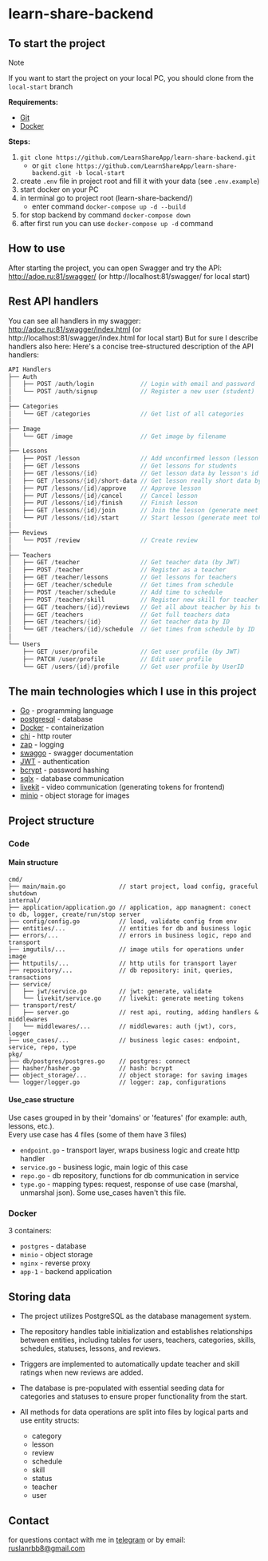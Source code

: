 # learn-share-backend

## To start the project

> [!Note]
> If you want to start the project on your local PC, you should clone from the `local-start` branch

**Requirements:**

* [Git](https://git-scm.com/)
* [Docker](https://www.docker.com/)

**Steps:**

1. `git clone https://github.com/LearnShareApp/learn-share-backend.git`
    * or `git clone https://github.com/LearnShareApp/learn-share-backend.git -b local-start`
2. create `.env` file in project root and fill it with your data (see `.env.example`)
3. start docker on your PC
4. in terminal go to project root (learn-share-backend/)
    * enter command `docker-compose up -d --build`
5. for stop backend by command `docker-compose down`
6. after first run you can use `docker-compose up -d` command


## How to use

After starting the project, you can open Swagger and try the API: http://adoe.ru:81/swagger/
(or http://localhost:81/swagger/ for local start) <br>

## Rest API handlers

You can see all handlers in my swagger: http://adoe.ru:81/swagger/index.html
(or http://localhost:81/swagger/index.html for local start)
But for sure I describe handlers also here:
Here's a concise tree-structured description of the API handlers:

``` go
API Handlers
├── Auth
│   ├── POST /auth/login             // Login with email and password
│   └── POST /auth/signup            // Register a new user (student)
│ 
├── Categories 
│   └── GET /categories              // Get list of all categories
│ 
├── Image 
│   └── GET /image                   // Get image by filename
│
├── Lessons
│   ├── POST /lesson                 // Add unconfirmed lesson (lesson request)
│   ├── GET /lessons                 // Get lessons for students
│   ├── GET /lessons/{id}            // Get lesson data by lesson's id
│   ├── GET /lessons/{id}/short-data // Get lesson really short data by lesson's id
│   ├── PUT /lessons/{id}/approve    // Approve lesson
│   ├── PUT /lessons/{id}/cancel     // Cancel lesson
│   ├── PUT /lessons/{id}/finish     // Finish lesson
│   ├── GET /lessons/{id}/join       // Join the lesson (generate meet token)
│   └── PUT /lessons/{id}/start      // Start lesson (generate meet token)
│
├── Reviews
│   └── POST /review                 // Create review
│
├── Teachers
│   ├── GET /teacher                 // Get teacher data (by JWT)
│   ├── POST /teacher                // Register as a teacher
│   ├── GET /teacher/lessons         // Get lessons for teachers
│   ├── GET /teacher/schedule        // Get times from schedule
│   ├── POST /teacher/schedule       // Add time to schedule
│   ├── POST /teacher/skill          // Register new skill for teacher
│   ├── GET /teachers/{id}/reviews   // Get all about teacher by his teacher's ID
│   ├── GET /teachers                // Get full teachers data
│   ├── GET /teachers/{id}           // Get teacher data by ID
│   └── GET /teachers/{id}/schedule  // Get times from schedule by ID
│ 
└── Users 
    ├── GET /user/profile            // Get user profile (by JWT)
    ├── PATCH /user/profile          // Edit user profile
    └── GET /users/{id}/profile      // Get user profile by UserID
```



## The main technologies which I use in this project

* [Go](https://go.dev/) - programming language
* [postgresql](https://www.postgresql.org/) - database
* [Docker](https://www.docker.com/) - containerization
* [chi](https://github.com/go-chi/chi) - http router
* [zap](https://github.com/uber-go/zap) - logging
* [swaggo](https://github.com/swaggo/swag) - swagger documentation
* [JWT](https://jwt.io/) - authentication
* [bcrypt](https://pkg.go.dev/golang.org/x/crypto/bcrypt) - password hashing
* [sqlx](https://github.com/jmoiron/sqlx) - database communication
* [livekit](https://livekit.io/) - video communication (generating tokens for frontend)
* [minio](https://min.io/) - object storage for images

## Project structure

### Code
#### Main structure
```
cmd/
├── main/main.go               // start project, load config, graceful shutdown
internal/
├── application/application.go // application, app managment: conect to db, logger, create/run/stop server
├── config/config.go           // load, validate config from env
├── entities/...               // entities for db and business logic
├── errors/...                 // errors in business logic, repo and transport
├── imgutils/...               // image utils for operations under image 
├── httputils/...              // http utils for transport layer
├── repository/...             // db repository: init, queries, transactions
├── service/
│   ├── jwt/service.go         // jwt: generate, validate
│   └── livekit/service.go     // livekit: generate meeting tokens
├── transport/rest/
│   ├── server.go              // rest api, routing, adding handlers & middlewares
│   └── middlewares/...        // middlewares: auth (jwt), cors, logger
├── use_cases/...              // business logic cases: endpoint, service, repo, type
pkg/
├── db/postgres/postgres.go    // postgres: connect
├── hasher/hasher.go           // hash: bcrypt
├── object_storage/...         // object storage: for saving images
└── logger/logger.go           // logger: zap, configurations
```
#### Use_case structure
Use cases grouped in by their 'domains' or 'features' (for example: auth, lessons, etc.).<br>
Every use case has 4 files (some of them have 3 files)
* `endpoint.go` - transport layer, wraps business logic and create http handler
* `service.go` - business logic, main logic of this case
* `repo.go` - db repository, functions for db communication in service
* `type.go` - mapping types: request, response of use case (marshal, unmarshal json). Some use_cases haven't this file.

### Docker
3 containers:
* `postgres` - database
* `minio` - object storage
* `nginx` - reverse proxy
* `app-1` - backend application

## Storing data

* The project utilizes PostgreSQL as the database management system.
* The repository handles table initialization and establishes relationships between entities, including tables for users, teachers, categories, skills, schedules, statuses, lessons, and reviews.
* Triggers are implemented to automatically update teacher and skill ratings when new reviews are added.
* The database is pre-populated with essential seeding data for categories and statuses to ensure proper functionality from the start.

* All methods for data operations are split into files by logical parts and use entity structs:
    * category
    * lesson
    * review
    * schedule
    * skill
    * status
    * teacher
    * user

## Contact

for questions contact with me in [telegram](https://t.me/Ruslan20007) or by email: ruslanrbb8@gmail.com
